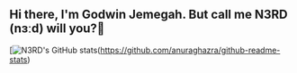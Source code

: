 ## Hi there, I'm Godwin Jemegah. But call me N3RD (nɜːd) will you?👋

[![N3RD's GitHub stats](https://github-readme-stats.vercel.app/api?username=n3-rd&show_icons=true&theme=dark])(https://github.com/anuraghazra/github-readme-stats)


<!--
**n3-rd/n3-rd** is a ✨ _special_ ✨ repository because its `README.md` (this file) appears on your GitHub profile.

Here are some ideas to get you started:

- 🔭 I’m currently working on ...
- 🌱 I’m currently learning ...
- 👯 I’m looking to collaborate on ...
- 🤔 I’m looking for help with ...
- 💬 Ask me about ...
- 📫 How to reach me: ...
- 😄 Pronouns: ...
- ⚡ Fun fact: ...
-->
